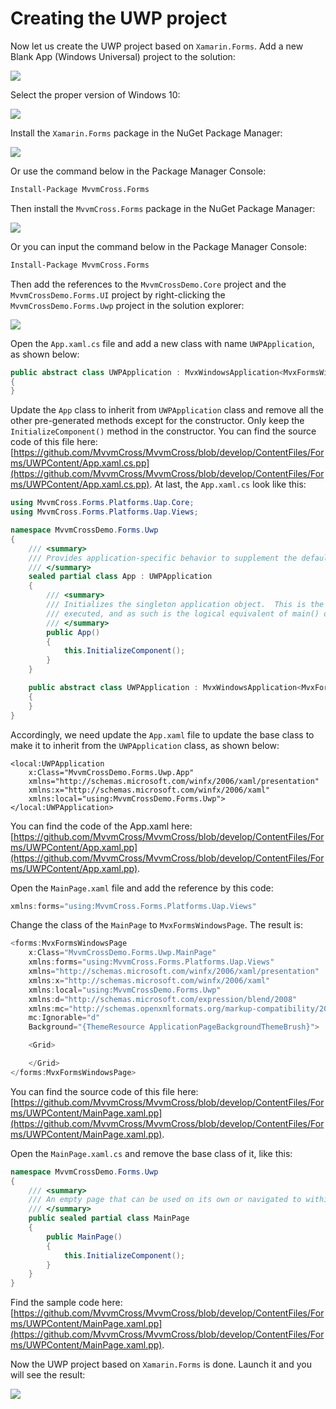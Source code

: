 # Creating the UWP project

Now let us create the UWP project based on `Xamarin.Forms`. Add a new Blank App \(Windows Universal\) project to the solution:

![](../.gitbook/assets/image%20%2839%29.png)

Select the proper version of Windows 10:

![](../.gitbook/assets/image%20%2820%29.png)

Install the `Xamarin.Forms` package in the NuGet Package Manager:

![](../.gitbook/assets/image%20%2818%29.png)

Or use the command below in the Package Manager Console:

```bash
Install-Package MvvmCross.Forms
```

Then install the `MvvmCross.Forms` package in the NuGet Package Manager:

![](../.gitbook/assets/image%20%2848%29.png)

Or you can input the command below in the Package Manager Console:

```bash
Install-Package MvvmCross.Forms
```

Then add the references to the `MvvmCrossDemo.Core` project and the `MvvmCrossDemo.Forms.UI` project by right-clicking the `MvvmCrossDemo.Forms.Uwp` project in the solution explorer:

![](../.gitbook/assets/image%20%2831%29.png)

Open the `App.xaml.cs` file and add a new class with name `UWPApplication`, as shown below:

```csharp
public abstract class UWPApplication : MvxWindowsApplication<MvxFormsWindowsSetup<Core.App, UI.App>, Core.App, UI.App, MainPage>
{
}
```

Update the `App` class to inherit from `UWPApplication` class and remove all the other pre-generated methods except for the constructor. Only keep the `InitializeComponent()` method in the constructor. You can find the source code of this file here: [https://github.com/MvvmCross/MvvmCross/blob/develop/ContentFiles/Forms/UWPContent/App.xaml.cs.pp](https://github.com/MvvmCross/MvvmCross/blob/develop/ContentFiles/Forms/UWPContent/App.xaml.cs.pp). At last, the `App.xaml.cs` look like this:

```csharp
using MvvmCross.Forms.Platforms.Uap.Core;
using MvvmCross.Forms.Platforms.Uap.Views;

namespace MvvmCrossDemo.Forms.Uwp
{
    /// <summary>
    /// Provides application-specific behavior to supplement the default Application class.
    /// </summary>
    sealed partial class App : UWPApplication
    {
        /// <summary>
        /// Initializes the singleton application object.  This is the first line of authored code
        /// executed, and as such is the logical equivalent of main() or WinMain().
        /// </summary>
        public App()
        {
            this.InitializeComponent();
        }
    }

    public abstract class UWPApplication : MvxWindowsApplication<MvxFormsWindowsSetup<Core.App, UI.App>, Core.App, UI.App, MainPage>
    {
    }
}
```

Accordingly, we need update the `App.xaml` file to update the base class to make it to inherit from the `UWPApplication` class, as shown below:

```markup
<local:UWPApplication
    x:Class="MvvmCrossDemo.Forms.Uwp.App"
    xmlns="http://schemas.microsoft.com/winfx/2006/xaml/presentation"
    xmlns:x="http://schemas.microsoft.com/winfx/2006/xaml"
    xmlns:local="using:MvvmCrossDemo.Forms.Uwp">
</local:UWPApplication>
```

You can find the code of the App.xaml here: [https://github.com/MvvmCross/MvvmCross/blob/develop/ContentFiles/Forms/UWPContent/App.xaml.pp](https://github.com/MvvmCross/MvvmCross/blob/develop/ContentFiles/Forms/UWPContent/App.xaml.pp).

Open the `MainPage.xaml` file and add the reference by this code:

```csharp
xmlns:forms="using:MvvmCross.Forms.Platforms.Uap.Views"
```

Change the class of the `MainPage` to `MvxFormsWindowsPage`. The result is:

```csharp
<forms:MvxFormsWindowsPage
    x:Class="MvvmCrossDemo.Forms.Uwp.MainPage"
    xmlns:forms="using:MvvmCross.Forms.Platforms.Uap.Views"
    xmlns="http://schemas.microsoft.com/winfx/2006/xaml/presentation"
    xmlns:x="http://schemas.microsoft.com/winfx/2006/xaml"
    xmlns:local="using:MvvmCrossDemo.Forms.Uwp"
    xmlns:d="http://schemas.microsoft.com/expression/blend/2008"
    xmlns:mc="http://schemas.openxmlformats.org/markup-compatibility/2006"
    mc:Ignorable="d"
    Background="{ThemeResource ApplicationPageBackgroundThemeBrush}">

    <Grid>

    </Grid>
</forms:MvxFormsWindowsPage>
```

You can find the source code of this file here: [https://github.com/MvvmCross/MvvmCross/blob/develop/ContentFiles/Forms/UWPContent/MainPage.xaml.pp](https://github.com/MvvmCross/MvvmCross/blob/develop/ContentFiles/Forms/UWPContent/MainPage.xaml.pp).

Open the `MainPage.xaml.cs` and remove the base class of it, like this:

```csharp
namespace MvvmCrossDemo.Forms.Uwp
{
    /// <summary>
    /// An empty page that can be used on its own or navigated to within a Frame.
    /// </summary>
    public sealed partial class MainPage
    {
        public MainPage()
        {
            this.InitializeComponent();
        }
    }
}
```

Find the sample code here: [https://github.com/MvvmCross/MvvmCross/blob/develop/ContentFiles/Forms/UWPContent/MainPage.xaml.pp](https://github.com/MvvmCross/MvvmCross/blob/develop/ContentFiles/Forms/UWPContent/MainPage.xaml.pp).

Now the UWP project based on `Xamarin.Forms` is done. Launch it and you will see the result:

![](../.gitbook/assets/image%20%2836%29.png)

